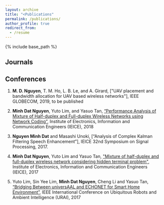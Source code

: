 ```yaml
---
layout: archive
title: "<Publications"
permalink: /publications/
author_profile: true
redirect_from:
  - /resume
---
```


{% include base_path %}

Journals
---


Conferences
---

1. **M. D. Nguyen**, T. M. Ho, L. B. Le, and A. Girard, ["UAV placement and bandwidth allocation for UAV based wireless networks"], IEEE GLOBECOM, 2019, to be published


2. **Minh Dat Nguyen**, Yuto Lim, and Yasuo Tan, [“Performance Analysis of Mixture of Half-duplex and Full-duplex Wireless Networks using Network Coding”](https://dspace.jaist.ac.jp/dspace/handle/10119/15502), Institute of Electronics, Information and Communication Engineers (IEICE), 2018

3. **Nguyen Minh Dat** and Masashi Unoki, [“Analysis of Complex Kalman Filtering Speech Enhancement”], IEICE 32nd Symposium on Signal Processing, 2017.

4. **Minh Dat Nguyen**, Yuto Lim and Yasuo Tan, ["Mixture of half-duplex and full-duplex wireless network considering hidden terminal problem"](https://dspace.jaist.ac.jp/dspace/handle/10119/15266), Institute of Electronics, Information and Communication Engineers (IEICE), 2017

5. Yuto Lim, Sin Yee Lim, **Minh Dat Nguyen**, Cheng Li and Yasuo Tan, [“Bridging Between universAAL and ECHONET for Smart Home Environment”](https://ieeexplore.ieee.org/document/7992884), IEEE International Conference on Ubiquitous Robots and Ambient Intelligence (URAI), 2017